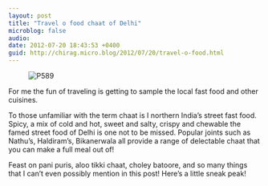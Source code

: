 ```yaml
---
layout: post
title: "Travel o food chaat of Delhi"
microblog: false
audio: 
date: 2012-07-20 18:43:53 +0400
guid: http://chirag.micro.blog/2012/07/20/travel-o-food.html
---
```

<figure><img alt="P589" src="http://www.chirag.biz/uploads/2018/ac18e21e16.jpg"></figure><p>For me the fun of traveling is getting to sample the local fast food and other cuisines.</p>
<p>To those unfamiliar with the term chaat is I northern India’s street fast food. Spicy, a mix of cold and hot, sweet and salty, crispy and chewable the famed street food of Delhi is one not to be missed. Popular joints such as Nathu’s, Haldiram’s, Bikanerwala all provide a range of delectable chaat that you can make a full meal out of!</p>
<p>Feast on pani puris, aloo tikki chaat, choley batoore, and so many things that I can’t even possibly mention in this post! Here’s a little sneak peak!</p>
